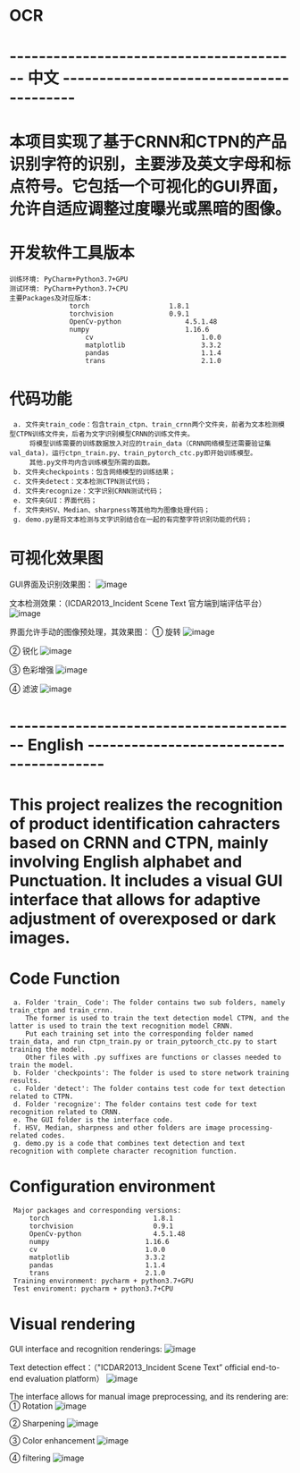 # OCR
# ---------------------------------------- 中文 ----------------------------------------
# 本项目实现了基于CRNN和CTPN的产品识别字符的识别，主要涉及英文字母和标点符号。它包括一个可视化的GUI界面，允许自适应调整过度曝光或黑暗的图像。

# 开发软件工具版本
    训练环境: PyCharm+Python3.7+GPU
    测试环境: PyCharm+Python3.7+CPU
    主要Packages及对应版本:
	               torch       	            1.8.1
	               torchvision	            0.9.1
	               OpenCv-python           	    4.5.1.48
	               numpy	                    1.16.6
                       cv                           1.0.0
                       matplotlib                   3.3.2
                       pandas                       1.1.4
                       trans                        2.1.0

# 代码功能
     a. 文件夹train_code：包含train_ctpn、train_crnn两个文件夹，前者为文本检测模型CTPN训练文件夹，后者为文字识别模型CRNN的训练文件夹。
         将模型训练需要的训练数据放入对应的train_data（CRNN网络模型还需要验证集val_data)，运行ctpn_train.py、train_pytorch_ctc.py即开始训练模型。
         其他.py文件均内含训练模型所需的函数。
     b. 文件夹checkpoints：包含网络模型的训练结果；
     c. 文件夹detect：文本检测CTPN测试代码；
     d. 文件夹recognize：文字识别CRNN测试代码；
     e. 文件夹GUI：界面代码；
     f. 文件夹HSV、Median、sharpness等其他均为图像处理代码；
     g. demo.py是将文本检测与文字识别结合在一起的有完整字符识别功能的代码；

# 可视化效果图
GUI界面及识别效果图：
![image](https://github.com/ZoeEsther/OCR/assets/119051069/0e3563e7-abfd-4798-aecc-a2aaeb78cb23)

文本检测效果：（ICDAR2013_Incident Scene Text 官方端到端评估平台）
![image](https://github.com/ZoeEsther/OCR/assets/119051069/d6ef03ae-4a1a-4604-ab91-f09553999f88)

界面允许手动的图像预处理，其效果图：
① 旋转 
![image](https://github.com/ZoeEsther/OCR/assets/119051069/6cbcea72-f8d1-4ea6-a997-f3e39486c7be)

② 锐化
![image](https://github.com/ZoeEsther/OCR/assets/119051069/1a294b50-d26f-48d8-b2a8-fbaa81e2d52b)

③ 色彩增强
![image](https://github.com/ZoeEsther/OCR/assets/119051069/e440497a-0fec-4cc2-ba14-e4dd09e244a5)

④ 滤波
![image](https://github.com/ZoeEsther/OCR/assets/119051069/243d1970-2888-428e-8f49-66ef6c7277a9)


# ---------------------------------------- English ----------------------------------------
# This project realizes the recognition of product identification cahracters based on CRNN and CTPN, mainly involving English alphabet and Punctuation. It includes a visual GUI interface that allows for adaptive adjustment of overexposed or dark images.

# Code Function
     a. Folder 'train_ Code': The folder contains two sub folders, namely train_ctpn and train_crnn. 
        The former is used to train the text detection model CTPN, and the latter is used to train the text recognition model CRNN.
        Put each training set into the corresponding folder named train_data, and run ctpn_train.py or train_pytoorch_ctc.py to start training the model.
        Other files with .py suffixes are functions or classes needed to train the model.
     b. Folder 'checkpoints': The folder is used to store network training results.
     c. Folder 'detect': The folder contains test code for text detection related to CTPN.
     d. Folder 'recognize': The folder contains test code for text recognition related to CRNN.
     e. The GUI folder is the interface code.
     f. HSV, Median, sharpness and other folders are image processing-related codes.
     g. demo.py is a code that combines text detection and text recognition with complete character recognition function.

# Configuration environment
     Major packages and corresponding versions:
         torch       	                1.8.1
         torchvision	                0.9.1
         OpenCv-python           	    4.5.1.48
         numpy	                      1.16.6
         cv                           1.0.0
         matplotlib                   3.3.2
         pandas                       1.1.4
         trans                        2.1.0
     Training environment: pycharm + python3.7+GPU
     Test enviroment: pycharm + python3.7+CPU


# Visual rendering 
GUI interface and recognition renderings:
![image](https://github.com/ZoeEsther/OCR/assets/119051069/0e3563e7-abfd-4798-aecc-a2aaeb78cb23)

Text detection effect：（"ICDAR2013_Incident Scene Text” official end-to-end evaluation platform）
![image](https://github.com/ZoeEsther/OCR/assets/119051069/d6ef03ae-4a1a-4604-ab91-f09553999f88)

The interface allows for manual image preprocessing, and its rendering are:
① Rotation
![image](https://github.com/ZoeEsther/OCR/assets/119051069/6cbcea72-f8d1-4ea6-a997-f3e39486c7be)

② Sharpening
![image](https://github.com/ZoeEsther/OCR/assets/119051069/1a294b50-d26f-48d8-b2a8-fbaa81e2d52b)

③ Color enhancement
![image](https://github.com/ZoeEsther/OCR/assets/119051069/e440497a-0fec-4cc2-ba14-e4dd09e244a5)

④ filtering
![image](https://github.com/ZoeEsther/OCR/assets/119051069/243d1970-2888-428e-8f49-66ef6c7277a9)



